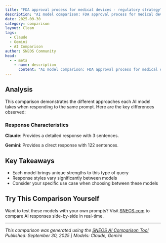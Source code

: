 ```yaml
---
title: "FDA approval process for medical devices - regulatory strategy"
description: "AI model comparison: FDA approval process for medical devices - regulatory strategy..."
date: 2025-09-30
category: comparison
layout: Clean
tags:
  - Claude
  - Gemini
  - AI Comparison
author: SNEOS Community
head:
  - - meta
    - name: description
      content: "AI model comparison: FDA approval process for medical devices - regulatory strategy..."
---
```


<ChatComparison
  title="FDA approval process for medical devices - regulatory strategy"
  prompt="FDA approval process for medical devices - regulatory strategy"
  :responses='{
    "Claude": "# FDA Medical Device Regulatory Strategy\n\n## Device Classification Framework\n\n### **Class I (Low Risk)**\n- **510(k) Exemption**: Most Class I devices\n- **Examples**: Bandages, examination gloves, handheld surgical instruments\n- **Controls**: General controls only\n- **Timeline**: Immediate market entry (if exempt)\n\n### **Class II (Moderate Risk)**\n- **510(k) Clearance**: Substantial equivalence to predicate device\n- **Examples**: Infusion pumps, surgical drapes, pregnancy test kits\n- **Controls**: General \u002B special controls\n- **Timeline**: 90 days (standard), 510 days (complex)\n\n### **Class III (High Risk)**\n- **PMA (Premarket Approval)**: Full clinical evidence required\n- **Examples**: Heart valves, pacemakers, breast implants\n- **Controls**: General \u002B special controls \u002B premarket approval\n- **Timeline**: 180 days (\u002B clinical study time)\n\n## Strategic Pathway Selection\n\n### **De Novo Classification**\n- For novel devices without suitable predicate\n- Establishes new device category\n- Creates pathway for future similar devices\n- Timeline: 150 days after acceptance\n\n### **Breakthrough Devices Program**\n- Expedited review for devices addressing unmet medical needs\n- Enhanced FDA communication\n- Priority review and interactive sessions\n- Significant clinical advantage required\n\n## Pre-Submission Strategy\n\n### **Q-Sub (Q-Submission) Process**\n- **Pre-Sub meetings**: Discuss regulatory pathway\n- **Study protocol agreements**: Align on clinical requirements\n- **Timing**: Submit 60 days before meeting request\n- **Cost**: $27,018 (small business fee may apply)\n\n### **Key Discussion Points**\n- Predicate device identification\n- Clinical study design\n- Software validation requirements\n- Labeling strategy\n- Post-market study commitments\n\n## 510(k) Submission Strategy\n\n### **Substantial Equivalence Demonstration**\n1. **Same intended use** as predicate device\n2. **Same technological characteristics** OR\n3. **Different characteristics** that don\u0027t raise safety/effectiveness questions\n\n### **Essential Elements**\n- Device description and intended use\n- Substantial equivalence comparison\n- Performance testing (bench and/or clinical)\n- Software documentation (if applicable)\n- Labeling\n- Quality system information\n\n### **Special Controls Compliance**\n- FDA guidance documents\n- Consensus standards (ISO, ASTM, IEC)\n- Performance criteria\n- Patient registries\n\n## PMA Submission Strategy\n\n### **Clinical Evidence Requirements**\n- **Pivotal studies**: Typically 2 adequate, well-controlled studies\n- **GCP compliance**: Good Clinical Practice standards\n- **Statistical significance**: Pre-specified endpoints\n- **Risk-benefit analysis**: Comprehensive evaluation\n\n### **Manufacturing Information**\n- **Quality system**: ISO 13485 compliance\n- **Design controls**: Complete design history file\n- **Manufacturing processes**: Validation and controls\n- **Facilities**: Manufacturing site information\n\n## Software as Medical Device (SaMD)\n\n### **Risk Categorization**\n- **Class A**: Low risk (non-serious diagnosis/treatment)\n- **Class B**: Moderate risk (serious condition, inform care)\n- **Class C**: Moderate risk (serious condition, drive care)  \n- **Class D**: High risk (critical condition, drive care)\n\n### **Documentation Requirements**\n- Software lifecycle processes\n- Cybersecurity considerations\n- Algorithm validation\n- Clinical evaluation plan\n\n## Combination Products\n\n### **Regulatory Assignment**\n- **CDRH**: Device-led combinations\n- **CDER**: Drug-led combinations\n- **CBER**: Biologic-led combinations\n- **RFD (Request for Designation)**: Unclear cases\n\n## International Harmonization\n\n### **Key Standards**\n- **ISO 14155**: Clinical investigation of medical devices\n- **ISO 13485**: Quality management systems\n- **IEC 62304**: Medical device software\n- **ISO 10993**: Biological evaluation\n\n### **Recognition Programs**\n- **MDSAP**: Medical Device Single Audit Program\n- **Mutual recognition**: EU, Canada, Australia agreements\n\n## Post-Market Requirements\n\n### **Quality System Regulation (QSR)**\n- Design controls\n- Corrective and preventive actions (CAPA)\n- Management responsibility\n- Risk management (ISO 14971)\n\n### **Post-Market Surveillance**\n- **MDR reporting**: 24 hours to 30 days\n- **",
    "Gemini": "## FDA Approval Process for Medical Devices - Regulatory Strategy: A Comprehensive Overview\n\nNavigating the FDA approval process for medical devices can be complex and time-consuming. A well-defined regulatory strategy is crucial for success, ensuring you meet all requirements efficiently and effectively. This outline covers key aspects of developing and implementing such a strategy.\n\n**I. Understanding the Regulatory Landscape**\n\n*   **Device Classification (Crucial First Step):**  The FDA classifies medical devices into three classes (I, II, and III) based on risk:\n    *   **Class I (Lowest Risk):** General controls are sufficient to ensure safety and effectiveness (e.g., bandages, tongue depressors).  Often exempt from premarket submission.\n    *   **Class II (Moderate Risk):** General controls alone are insufficient. Require special controls, such as performance standards, postmarket surveillance, and patient registries (e.g., powered wheelchairs, infusion pumps).  Most require a 510(k) submission.\n    *   **Class III (Highest Risk):** Require premarket approval (PMA) to ensure safety and effectiveness because they pose a significant risk of illness or injury (e.g., implantable pacemakers, replacement heart valves).\n*   **Regulations and Guidance Documents:**  Familiarize yourself with:\n    *   **Federal Food, Drug, and Cosmetic (FD\u0026C) Act:**  The foundational law.\n    *   **21 CFR (Code of Federal Regulations) Parts 800-898:**  Regulations specific to medical devices.\n    *   **FDA Guidance Documents:**  Interpretations of regulations, providing recommendations and best practices.  Search the FDA website (fda.gov).  Look for guidance on specific device types and regulatory pathways.\n*   **Premarket Submission Types:**\n    *   **510(k) Premarket Notification:** Demonstrates substantial equivalence to a legally marketed predicate device.  The most common pathway.\n    *   **Premarket Approval (PMA):** Required for Class III devices. Involves a comprehensive scientific and regulatory review to establish safety and effectiveness.\n    *   **De Novo Classification:**  For novel devices with low-to-moderate risk that don\u0027t have a predicate device.  Can be an alternative to PMA or 510(k) if the risk is deemed controllable.\n    *   **Humanitarian Device Exemption (HDE):** For devices intended to benefit patients with rare diseases or conditions, affecting fewer than 8,000 individuals in the U.S. per year.\n*   **Good Manufacturing Practices (GMP) / Quality System Regulation (QSR) (21 CFR Part 820):**  Mandatory for all device manufacturers, covering design, manufacturing, testing, and distribution.\n\n**II. Developing Your Regulatory Strategy**\n\nA successful regulatory strategy encompasses:\n\n1.  **Device Definition and Classification Confirmation:**\n\n    *   **Detailed Device Description:**  Comprehensive technical specifications, intended use, target population, and principles of operation.\n    *   **Classification Determination:**  Use the FDA\u0027s Classification Database or contact the FDA directly if unsure. Incorrect classification can lead to significant delays.\n    *   **Rationale:**  Document the justification for your classification decision based on risk factors and existing regulations.\n2.  **Choosing the Right Regulatory Pathway:**\n\n    *   **510(k) Strategy:**\n        *   **Predicate Device Selection:**  Identify a suitable predicate device with the same intended use and similar technological characteristics. A good predicate is essential for a smooth 510(k) clearance.\n        *   **Substantial Equivalence Analysis:**  Demonstrate that your device is as safe and effective as the predicate device.  Address any differences and provide data to support the conclusion that these differences do not raise new questions of safety and effectiveness.\n        *   **Testing Requirements:**  Identify necessary performance and biocompatibility testing standards (e.g., ISO, ASTM) and generate required data.\n    *   **PMA Strategy:**\n        *   **Clinical Trial Planning:**  Develop a robust clinical trial protocol to generate sufficient data to demonstrate safety and effectiveness.\n        *   **Data Management and Analysis:**  Establish systems for accurate data collection, management, and statistical analysis.\n        *   **Interaction with FDA:**  Engage in pre-submission meetings with the FDA to discuss the clinical trial design and data requirements.\n    *   **De Novo Strategy:**\n        *   **Risk Assessment:**  Thoroughly assess the potential risks associated with the device.\n        *   **Development of Special Controls:**  Propose special controls that will mitigate these risks and ensure the safety and effectiveness of the device.\n3.  **Data Requirements and Testing:**\n\n    *   **Identify Required Testing:** Biocompatibility, performance, electrical safety, electromagnetic compatibility (EMC), sterilization validation (if applicable), shelf-life testing, etc.  Consult relevant standards and guidance documents.\n    *   **Test Protocols:**  Develop detailed test protocols based on recognized standards and industry best practices.\n    *   **Testing Laboratories:**  Select accredited testing laboratories that are experienced in testing medical devices.\n    *   **Documentation:**  Maintain meticulous records of all testing activities, including test protocols, results, and deviations.\n4.  **Quality System Implementation (QSR Compliance):**\n\n    *   **Develop a Quality Manual:**  Document the organization\u0027s quality policy, objectives, and procedures.\n    *   **Establish Standard Operating Procedures (SOPs):**  Document all processes related to design, manufacturing, testing, and distribution.\n    *   **Implement Design Controls:**  Ensure that the design process is well-controlled and that the device meets its intended use.\n    *   **Conduct Internal Audits:**  Regularly assess the effectiveness of the quality system and identify areas for improvement.\n    *   **Training:**  Provide adequate training to all personnel on the requirements of the QSR.\n5.  **Documentation and Submission Preparation:**\n\n    *   **Organize Data:**  Maintain well-organized and readily accessible records of all data and documentation.\n    *   **Submission Format:**  Prepare the submission according to the FDA\u0027s requirements (e.g., eCopy for 510(k), eCTD for PMA).\n    *   **Clarity and Accuracy:**  Ensure that the submission is clear, concise, and accurate.\n    *   **Professional Review:**  Consider having the submission reviewed by an experienced regulatory consultant.\n6.  **FDA Interactions:**\n\n    *   **Pre-Submission Meetings (Q-Subs):**  Request a pre-submission meeting with the FDA to discuss your regulatory strategy and data requirements.  Highly recommended.\n    *   **Responding to FDA Questions:**  Respond promptly and thoroughly to any questions or requests for additional information from the FDA.\n    *   **Negotiation:**  Be prepared to negotiate with the FDA on issues such as testing requirements and labeling.\n7.  **Postmarket Surveillance and Compliance:**\n\n    *   **Establish a Postmarket Surveillance System:**  Monitor the performance of the device in the market and identify any potential safety issues.\n    *   **Adverse Event Reporting (MDR):**  Comply with the FDA\u0027s Medical Device Reporting (MDR) regulations.\n    *   **Field Corrective Actions (Recalls):**  Be prepared to initiate field corrective actions if necessary.\n    *   **Inspections:**  Be prepared for FDA inspections to verify compliance with the QSR.\n\n**III. Key Considerations for a Successful Strategy**\n\n*   **Early Planning:**  Start developing your regulatory strategy as early as possible in the product development process.\n*   **Risk Assessment:**  Conduct a thorough risk assessment to identify potential safety and effectiveness issues.\n*   **Data Integrity:**  Ensure the integrity and reliability of all data.\n*   **Resource Allocation:**  Allocate sufficient resources to the regulatory process.\n*   **Expert Consultation:**  Engage with experienced regulatory consultants or legal counsel as needed.\n*   **Flexibility:**  Be prepared to adapt your strategy as needed based on feedback from the FDA or changes in the regulatory landscape.\n*   **Predicate Device Availability and Suitability:** Actively monitor the status of your chosen predicate device. If the predicate is withdrawn from the market, you may need to find a new one.\n*   **Cybersecurity:** Incorporate cybersecurity considerations into your device design and regulatory submission, especially for connected devices.  The FDA has published specific guidance on this.\n*   **Usability Engineering (Human Factors):**  For devices used by patients or healthcare professionals, address usability issues to minimize the risk of use errors.\n*   **Combination Products:**  If your device combines a device with a drug or biologic, understand the specific regulatory requirements for combination products.\n\n**IV. Tools and Resources**\n\n*   **FDA Website (fda.gov):** The primary source for regulations, guidance documents, and other information.\n*   **FDA Classification Database:**  Allows you to search for the classification of specific devices.\n*   **FDA Premarket Notification 510(k) Database:** Search for predicate devices.\n*   **Industry Standards Organizations:**  Organizations such as ISO, ASTM, and IEC develop standards relevant to medical devices.\n*   **Regulatory Consultants:**  Provide expert guidance on regulatory strategy and submission preparation.\n\n**V.  Example Scenario: Developing a New Type of Wound Dressing (Hypothetical)**\n\n1.  **Device Definition:** The wound dressing is a sterile, non-adherent dressing intended for the management of superficial wounds such as minor burns and abrasions. It contains silver ions to provide antimicrobial activity.\n2.  **Classification:**  Based on the device description and risk profile, the dressing is likely a Class II device.\n3.  **Regulatory Pathway:** A 510(k) submission is likely the appropriate pathway.\n4.  **Predicate Device:** Identify a legally marketed wound dressing with silver ions that has a similar intended use and technological characteristics.\n5.  **Substantial Equivalence:**  Demonstrate that the new dressing is as safe and effective as the predicate device.  This will likely require biocompatibility testing, antimicrobial efficacy testing, and performance testing.\n6.  **Quality System:** Implement a quality system that meets the requirements of 21 CFR Part 820.\n7.  **Submission Preparation:** Prepare a 510(k) submission that includes a device description, intended use statement, substantial equivalence analysis, testing data, and information on the quality system.\n8.  **FDA Interactions:**  Consider requesting a pre-submission meeting with the FDA to discuss the testing requirements.\n\n**Conclusion**\n\nA well-defined regulatory strategy is essential for successfully navigating the FDA approval process for medical devices. By understanding the regulatory landscape, choosing the right regulatory pathway, generating the necessary data, and implementing a robust quality system, you can increase your chances of obtaining FDA clearance or approval and bringing your device to market. Remember to consult with experienced regulatory professionals to ensure you are following the most current requirements and best practices.\n"
  }'
  published-date="15:54"
/>

## Analysis

This comparison demonstrates the different approaches each AI model takes when responding to the same prompt. Here are the key differences observed:

### Response Characteristics

**Claude**: Provides a detailed response with 3 sentences. 

**Gemini**: Provides a direct response with 122 sentences. 

## Key Takeaways

- Each model brings unique strengths to this type of query
- Response styles vary significantly between models
- Consider your specific use case when choosing between these models

## Try This Comparison Yourself

Want to test these models with your own prompts? Visit [SNEOS.com](https://sneos.com) to compare AI responses side-by-side in real-time.

---

*This comparison was generated using the [SNEOS AI Comparison Tool](https://sneos.com)*
*Published: September 30, 2025 | Models: Claude, Gemini*
